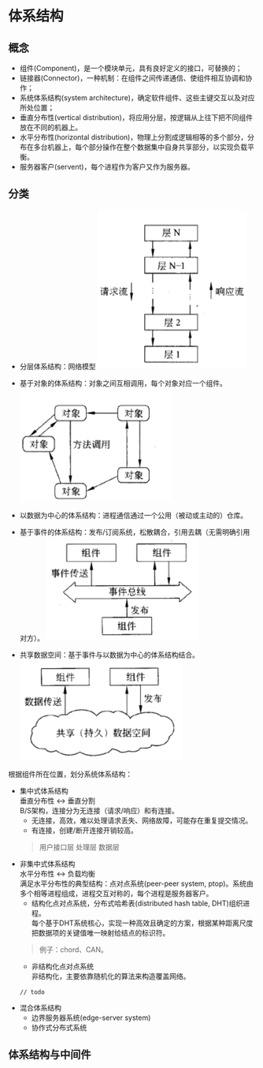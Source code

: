 # 体系结构
## 概念
- 组件(Component)，是一个模块单元，具有良好定义的接口，可替换的；
- 链接器(Connector)，一种机制：在组件之间传递通信、使组件相互协调和协作；
- 系统体系结构(system architecture)，确定软件组件、这些主键交互以及对应所处位置；
- 垂直分布性(vertical distribution)，将应用分层，按逻辑从上往下把不同组件放在不同的机器上。
- 水平分布性(horizontal distribution)，物理上分割成逻辑相等的多个部分，分布在多台机器上，每个部分操作在整个数据集中自身共享部分，以实现负载平衡。
- 服务器客户(servent)，每个进程作为客户又作为服务器。
## 分类

- 分层体系结构：网络模型
    ![](/images/ds/ar_layers.PNG)
- 基于对象的体系结构：对象之间互相调用，每个对象对应一个组件。
    ![](/images/ds/ar_object.PNG)
- 以数据为中心的体系结构：进程通信通过一个公用（被动或主动的）仓库。
    
- 基于事件的体系结构：发布/订阅系统，松散耦合，引用去耦（无需明确引用对方）。
    ![](/images/ds/ar_component.PNG)
- 共享数据空间：基于事件与以数据为中心的体系结构结合。
    ![](/images/ds/ar_share.PNG)

根据组件所在位置，划分系统体系结构：
- 集中式体系结构 <br>
    垂直分布性 <-> 垂直分割 <br>
    B/S架构，连接分为无连接（请求/响应）和有连接。
    - 无连接，高效，难以处理请求丢失、网络故障，可能存在重复提交情况。
    - 有连接，创建/断开连接开销较高。
    > 用户接口层
    > 处理层
    > 数据层
- 非集中式体系结构 <br>
    水平分布性 <-> 负载均衡 <br>
    满足水平分布性的典型结构：点对点系统(peer-peer system, ptop)。系统由多个相等进程组成，进程交互对称的，每个进程是服务器客户。
    - 结构化点对点系统，分布式哈希表(distributed hash table, DHT)组织进程。<br>
    每个基于DHT系统核心，实现一种高效且确定的方案，根据某种距离尺度把数据项的关键值唯一映射给结点的标识符。
    > 例子：chord、CAN。
    - 非结构化点对点系统 <br>
    非结构化，主要依靠随机化的算法来构造覆盖网络。
    ```
    // todo
    ```
- 混合体系结构 <br>
    - 边界服务器系统(edge-server system)
    - 协作式分布式系统
## 体系结构与中间件
    


